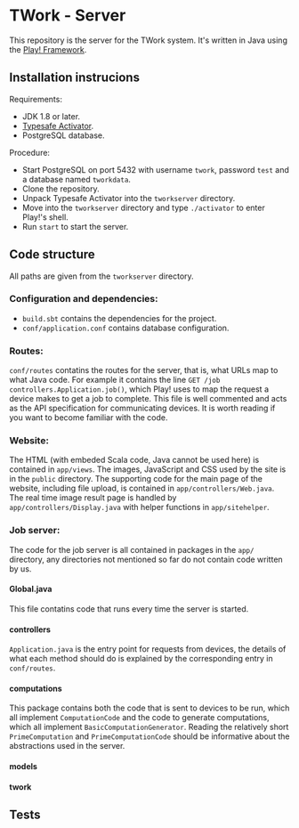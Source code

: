 TWork - Server
==============

This repository is the server for the TWork system.
It's written in Java using the [Play! Framework](https://www.playframework.com/).


Installation instrucions
------------------------

Requirements:

* JDK 1.8 or later.
* [Typesafe Activator](https://www.lightbend.com/activator/download).
* PostgreSQL database.

Procedure:

* Start PostgreSQL on port 5432 with username `twork`, password `test` and a database named `tworkdata`.
* Clone the repository.
* Unpack Typesafe Activator into the `tworkserver` directory.
* Move into the `tworkserver` directory and type `./activator` to enter Play!'s shell.
* Run `start` to start the server.

Code structure
--------------

All paths are given from the `tworkserver` directory.

### Configuration and dependencies:

* `build.sbt` contains the dependencies for the project.
* `conf/application.conf` contains database configuration.

### Routes:

`conf/routes` contatins the routes for the server, that is, what URLs map to what Java code. For example it contains the line
`GET /job controllers.Application.job()`, which Play! uses to map the request a device makes to get a job to complete. This file is well commented and acts as the API specification for communicating devices. It is worth reading if you want to become familiar with the code.

### Website:

The HTML (with embeded Scala code, Java cannot be used here) is contained in `app/views`.
The images, JavaScript and CSS used by the site is in the `public` directory.
The supporting code for the main page of the website, including file upload, is contained in `app/controllers/Web.java`. The real time image result page is handled by `app/controllers/Display.java` with helper functions in `app/sitehelper`.

### Job server:

The code for the job server is all contained in packages in the `app/` directory, any directories not mentioned so far do not contain code written by us.

#### Global.java

This file contatins code that runs every time the server is started.

#### controllers

`Application.java` is the entry point for requests from devices, the details of what each method should do is explained by the corresponding entry in `conf/routes`.

#### computations

This package contains both the code that is sent to devices to be run, which all implement `ComputationCode` and the code to generate computations, which all implement `BasicComputationGenerator`. Reading the relatively short `PrimeComputation` and `PrimeComputationCode` should be informative about the abstractions used in the server.

#### models

#### twork


Tests
-----


